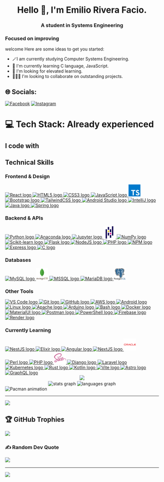 <h1 align="center">Hello 👋, I'm Emilio Rivera Facio.</h1>
<h3 align="center">A student in Systems Engineering</h3>

<h3 align="left">Focused on improving</h3>
<p align="left">
</p>

welcome
Here are some ideas to get you started:

- 🪄I am currently studying Computer Systems Engineering.
- 🌱 I'm currently learning C language, JavaScript.
- 🚀 I'm looking for elevated learning.
- 👨🏻‍💻 I'm looking to collaborate on outstanding projects.


## 🌐 Socials:
[![Facebook](https://img.shields.io/badge/Facebook-%231877F2.svg?logo=Facebook&logoColor=white)](https://www.facebook.com/emilio.riverafacio?mibextid=LQQJ4d) [![Instagram](https://img.shields.io/badge/Instagram-%23E4405F.svg?logo=Instagram&logoColor=white)](https://instagram.com/milio_rf)


<!--logos-->
# 💻 Tech Stack: Already experienced
###

<h2 align="left">I code with</h2>

###

<h2>Technical Skills</h2>

<h3>Frontend & Design</h3>
<a href="#" target="_blank" rel="noreferrer">
  <img src="https://raw.githubusercontent.com/danielcranney/readme-generator/main/public/icons/skills/react-colored.svg" width="36" height="36" alt="React logo" />
  <img src="https://cdn.jsdelivr.net/gh/devicons/devicon/icons/html5/html5-original.svg" height="40" alt="HTML5 logo" />
  <img src="https://cdn.jsdelivr.net/gh/devicons/devicon/icons/css3/css3-original.svg" height="40" alt="CSS3 logo" />
  <img src="https://cdn.jsdelivr.net/gh/devicons/devicon/icons/javascript/javascript-original.svg" height="40" alt="JavaScript logo" />
  <img src="https://raw.githubusercontent.com/devicons/devicon/master/icons/typescript/typescript-original.svg" width="40" height="40" alt="TypeScript logo" />
  <img src="https://cdn.jsdelivr.net/gh/devicons/devicon/icons/bootstrap/bootstrap-original.svg" height="40" alt="Bootstrap logo" />
  <img src="https://raw.githubusercontent.com/danielcranney/readme-generator/main/public/icons/skills/tailwindcss-colored.svg" width="36" height="36" alt="TailwindCSS logo" />
  <img src="https://cdn.jsdelivr.net/gh/devicons/devicon/icons/androidstudio/androidstudio-original.svg" height="40" alt="Android Studio logo" />
  <img src="https://cdn.jsdelivr.net/gh/devicons/devicon/icons/intellij/intellij-original.svg" height="40" alt="IntelliJ logo" />
  <img src="https://cdn.jsdelivr.net/gh/devicons/devicon/icons/java/java-original.svg" height="40" alt="Java logo" />
  <img src="https://cdn.jsdelivr.net/gh/devicons/devicon/icons/spring/spring-original.svg" height="40" alt="Spring logo" />
</a>

<h3>Backend & APIs</h3>
<a href="#" target="_blank" rel="noreferrer">
  <img src="https://cdn.jsdelivr.net/gh/devicons/devicon/icons/python/python-original.svg" height="40" alt="Python logo" />
  <img src="https://cdn.jsdelivr.net/gh/devicons/devicon/icons/anaconda/anaconda-original.svg" height="40" alt="Anaconda logo" />
  <img src="https://cdn.simpleicons.org/jupyter/F37626" height="40" alt="Jupyter logo" />
  <img src="https://raw.githubusercontent.com/devicons/devicon/2ae2a900d2f041da66e950e4d48052658d850630/icons/pandas/pandas-original.svg" height="40" alt="Pandas logo" />
  <img src="https://cdn.simpleicons.org/numpy/013243" height="40" alt="NumPy logo" />
  <img src="https://upload.wikimedia.org/wikipedia/commons/0/05/Scikit_learn_logo_small.svg" height="40" alt="Scikit-learn logo" />
  <img src="https://raw.githubusercontent.com/danielcranney/readme-generator/main/public/icons/skills/flask-colored-dark.svg" height="36" alt="Flask logo" />
  <img src="https://cdn.jsdelivr.net/gh/devicons/devicon/icons/nodejs/nodejs-original-wordmark.svg" height="40" alt="NodeJS logo" />
  <img src="https://cdn.jsdelivr.net/gh/devicons/devicon/icons/php/php-original.svg" height="40" alt="PHP logo" />
  <img src="https://cdn.jsdelivr.net/gh/devicons/devicon/icons/npm/npm-original-wordmark.svg" height="40" alt="NPM logo" />
  <img src="https://skillicons.dev/icons?i=express" height="40" alt="Express logo" />
  <img src="https://cdn.jsdelivr.net/gh/devicons/devicon/icons/c/c-original.svg" height="40" alt="C logo" />
</a>

<h3>Databases</h3>
<a href="#" target="_blank" rel="noreferrer">
  <img src="https://cdn.jsdelivr.net/gh/devicons/devicon/icons/mysql/mysql-original.svg" height="40" alt="MySQL logo" />
  <img src="https://raw.githubusercontent.com/devicons/devicon/master/icons/mongodb/mongodb-original-wordmark.svg" height="40" alt="MongoDB logo" />
  <img src="https://www.svgrepo.com/show/303229/microsoft-sql-server-logo.svg" height="40" alt="MSSQL logo" />
  <img src="https://www.vectorlogo.zone/logos/mariadb/mariadb-icon.svg" height="40" alt="MariaDB logo" />
  <img src="https://raw.githubusercontent.com/devicons/devicon/master/icons/postgresql/postgresql-original-wordmark.svg" height="40" alt="PostgreSQL logo" />
</a>

<h3>Other Tools</h3>
<a href="#" target="_blank" rel="noreferrer">
  <img src="https://raw.githubusercontent.com/danielcranney/readme-generator/main/public/icons/skills/visualstudiocode-colored.svg" height="36" alt="VS Code logo" />
  <img src="https://cdn.jsdelivr.net/gh/devicons/devicon/icons/git/git-plain.svg" height="40" alt="Git logo" />
  <img src="https://cdn.jsdelivr.net/gh/devicons/devicon/icons/github/github-original.svg" height="40" alt="GitHub logo" />
  <img src="https://cdn.jsdelivr.net/gh/devicons/devicon/icons/amazonwebservices/amazonwebservices-plain-wordmark.svg" height="40" alt="AWS logo" />
  <img src="https://cdn.jsdelivr.net/gh/devicons/devicon/icons/android/android-original.svg" height="40" alt="Android logo" />
  <img src="https://cdn.jsdelivr.net/gh/devicons/devicon/icons/linux/linux-original.svg" height="40" alt="Linux logo" />
  <img src="https://cdn.jsdelivr.net/gh/devicons/devicon/icons/apache/apache-original.svg" height="40" alt="Apache logo" />
  <img src="https://cdn.jsdelivr.net/gh/devicons/devicon/icons/arduino/arduino-original.svg" height="40" alt="Arduino logo" />
  <img src="https://cdn.jsdelivr.net/gh/devicons/devicon/icons/bash/bash-original.svg" height="40" alt="Bash logo" />
  <img src="https://cdn.jsdelivr.net/gh/devicons/devicon/icons/docker/docker-original.svg" height="40" alt="Docker logo" />
  <img src="https://cdn.jsdelivr.net/gh/devicons/devicon/icons/materialui/materialui-original.svg" height="40" alt="MaterialUI logo" />
  <img src="https://cdn.simpleicons.org/postman/FF6C37" height="40" alt="Postman logo" />
  <img src="https://skillicons.dev/icons?i=powershell" height="40" alt="PowerShell logo" />
  <img src="https://raw.githubusercontent.com/danielcranney/readme-generator/main/public/icons/skills/firebase-colored.svg" height="36" alt="Firebase logo" />
  <img src="https://raw.githubusercontent.com/danielcranney/readme-generator/main/public/icons/skills/render-colored.svg" height="36" alt="Render logo" />
</a>

<h3>Currently Learning</h3>
<a href="#" target="_blank" rel="noreferrer">
  <img src="https://raw.githubusercontent.com/danielcranney/readme-generator/main/public/icons/skills/nestjs-colored.svg" height="36" alt="NestJS logo" />
  <img src="https://www.vectorlogo.zone/logos/elixir-lang/elixir-lang-icon.svg" height="40" alt="Elixir logo" />
  <img src="https://angular.io/assets/images/logos/angular/angular.svg" height="40" alt="Angular logo" />
  <img src="https://cdn.worldvectorlogo.com/logos/nextjs-2.svg" height="40" alt="NextJS logo" />
  <img src="https://raw.githubusercontent.com/devicons/devicon/master/icons/oracle/oracle-original.svg" height="40" alt="Oracle logo" />
  <img src="https://api.iconify.design/logos-perl.svg" height="40" alt="Perl logo" />
  <img src="https://www.php.net" height="40" alt="PHP logo" />
  <img src="https://raw.githubusercontent.com/devicons/devicon/master/icons/sass/sass-original.svg" height="40" alt="Sass logo" />
  <img src="https://cdn.worldvectorlogo.com/logos/django.svg" height="40" alt="Django logo" />
  <img src="https://raw.githubusercontent.com/danielcranney/readme-generator/main/public/icons/skills/laravel-colored.svg" height="36" alt="Laravel logo" />
  <img src="https://raw.githubusercontent.com/danielcranney/readme-generator/main/public/icons/skills/kubernetes-colored.svg" height="36" alt="Kubernetes logo" />
  <img src="https://raw.githubusercontent.com/danielcranney/readme-generator/main/public/icons/skills/rust-colored-dark.svg" height="36" alt="Rust logo" />
  <img src="https://raw.githubusercontent.com/danielcranney/readme-generator/main/public/icons/skills/kotlin-colored.svg" height="36" alt="Kotlin logo" />
  <img src="https://raw.githubusercontent.com/danielcranney/readme-generator/main/public/icons/skills/vite-colored.svg" height="36" alt="Vite logo" />
  <img src="https://raw.githubusercontent.com/danielcranney/readme-generator/main/public/icons/skills/astro-colored-dark.svg" height="36" alt="Astro logo" />
  <img src="https://raw.githubusercontent.com/danielcranney/readme-generator/main/public/icons/skills/graphql-colored.svg" height="36" alt="GraphQL logo" />
</a>

<div align="center">
  <img src="https://profile-counter.glitch.me/EmilioRivFa/count.svg?"  />
</div>



<div align="center">
  <img src="https://github-readme-stats.vercel.app/api?username=EmilioRivFa&hide_title=false&hide_rank=false&show_icons=true&include_all_commits=true&count_private=true&disable_animations=false&theme=dracula&locale=en&hide_border=false&order=1" height="150" alt="stats graph"  />
  <img src="https://github-readme-stats.vercel.app/api/top-langs?username=EmilioRivFa&locale=es&hide_title=false&layout=compact&card_width=320&langs_count=5&theme=darcula&hide_border=false&order=2" height="150" alt="languages graph"  />
</div>

<img src="https://raw.githubusercontent.com/EmilioRivFa/EmilioRivFa/output/pacman-contribution-graph.svg" alt="Pacman animation" />



<!--
![C](https://img.shields.io/badge/c-%2300599C.svg?style=for-the-badge&logo=c&logoColor=white) ![Apache Groovy](https://img.shields.io/badge/Apache%20Groovy-4298B8.svg?style=for-the-badge&logo=Apache+Groovy&logoColor=white) ![C++](https://img.shields.io/badge/c++-%2300599C.svg?style=for-the-badge&logo=c%2B%2B&logoColor=white) ![CSS3](https://img.shields.io/badge/css3-%231572B6.svg?style=for-the-badge&logo=css3&logoColor=white) ![HTML5](https://img.shields.io/badge/html5-%23E34F26.svg?style=for-the-badge&logo=html5&logoColor=white) ![Java](https://img.shields.io/badge/java-%23ED8B00.svg?style=for-the-badge&logo=openjdk&logoColor=white) ![PHP](https://img.shields.io/badge/php-%23777BB4.svg?style=for-the-badge&logo=php&logoColor=white) ![JavaScript](https://img.shields.io/badge/javascript-%23323330.svg?style=for-the-badge&logo=javascript&logoColor=%23F7DF1E) ![PowerShell](https://img.shields.io/badge/PowerShell-%235391FE.svg?style=for-the-badge&logo=powershell&logoColor=white) ![Python](https://img.shields.io/badge/python-3670A0?style=for-the-badge&logo=python&logoColor=ffdd54) ![Shell Script](https://img.shields.io/badge/shell_script-%23121011.svg?style=for-the-badge&logo=gnu-bash&logoColor=white) ![TypeScript](https://img.shields.io/badge/typescript-%23007ACC.svg?style=for-the-badge&logo=typescript&logoColor=white) ![Windows Terminal](https://img.shields.io/badge/Windows%20Terminal-%234D4D4D.svg?style=for-the-badge&logo=windows-terminal&logoColor=white) ![GithubPages](https://img.shields.io/badge/github%20pages-121013?style=for-the-badge&logo=github&logoColor=white) ![Anaconda](https://img.shields.io/badge/Anaconda-%2344A833.svg?style=for-the-badge&logo=anaconda&logoColor=white) ![Astro](https://img.shields.io/badge/astro-%232C2052.svg?style=for-the-badge&logo=astro&logoColor=white) ![NPM](https://img.shields.io/badge/NPM-%23CB3837.svg?style=for-the-badge&logo=npm&logoColor=white) ![NodeJS](https://img.shields.io/badge/node.js-6DA55F?style=for-the-badge&logo=node.js&logoColor=white) ![Nodemon](https://img.shields.io/badge/NODEMON-%23323330.svg?style=for-the-badge&logo=nodemon&logoColor=%BBDEAD) ![Spring](https://img.shields.io/badge/spring-%236DB33F.svg?style=for-the-badge&logo=spring&logoColor=white) ![SolidJS](https://img.shields.io/badge/SolidJS-2c4f7c?style=for-the-badge&logo=solid&logoColor=c8c9cb) ![Apache](https://img.shields.io/badge/apache-%23D42029.svg?style=for-the-badge&logo=apache&logoColor=white) ![Apache Tomcat](https://img.shields.io/badge/apache%20tomcat-%23F8DC75.svg?style=for-the-badge&logo=apache-tomcat&logoColor=black) ![MySQL](https://img.shields.io/badge/mysql-4479A1.svg?style=for-the-badge&logo=mysql&logoColor=white) ![GitHub](https://img.shields.io/badge/github-%23121011.svg?style=for-the-badge&logo=github&logoColor=white) ![Git](https://img.shields.io/badge/git-%23F05033.svg?style=for-the-badge&logo=git&logoColor=white) ![Cisco](https://img.shields.io/badge/cisco-%23049fd9.svg?style=for-the-badge&logo=cisco&logoColor=black) ![Arduino](https://img.shields.io/badge/-Arduino-00979D?style=for-the-badge&logo=Arduino&logoColor=white) ![Gradle](https://img.shields.io/badge/Gradle-02303A.svg?style=for-the-badge&logo=Gradle&logoColor=white) ![Postman](https://img.shields.io/badge/Postman-FF6C37?style=for-the-badge&logo=postman&logoColor=white)
-->


---
[![](https://visitcount.itsvg.in/api?id=EmilioRivFa&icon=0&color=0)](https://visitcount.itsvg.in)

<!-- Proudly created with GPRM ( https://gprm.itsvg.in ) -->
## 🏆 GitHub Trophies
![](https://github-profile-trophy.vercel.app/?username=EmilioRivFa&theme=juicyfresh&no-frame=false&no-bg=true&margin-w=4)

### ✍️ Random Dev Quote
![](https://quotes-github-readme.vercel.app/api?type=vetical&theme=radical)


---
[![](https://visitcount.itsvg.in/api?id=EmilioRivFa&icon=0&color=0)](https://visitcount.itsvg.in)




